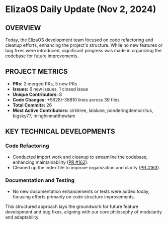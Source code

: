# ElizaOS Daily Update (Nov 2, 2024)

## OVERVIEW 
Today, the ElizaOS development team focused on code refactoring and cleanup efforts, enhancing the project's structure. While no new features or bug fixes were introduced, significant progress was made in organizing the codebase for future improvements.

## PROJECT METRICS
- **PRs:** 2 merged PRs, 5 new PRs
- **Issues:** 6 new issues, 1 closed issue
- **Unique Contributors:** 8
- **Code Changes:** +5628/-38810 lines across 39 files
- **Total Commits:** 26
- **Most Active Contributors:** sirkitree, lalalune, ponderingdemocritus, bigsky77, minghinmatthewlam

## KEY TECHNICAL DEVELOPMENTS

### Code Refactoring
- Conducted import work and cleanup to streamline the codebase, enhancing maintainability ([PR #162](https://github.com/elizaos/eliza/pull/162)).
- Cleaned up the index file to improve organization and clarity ([PR #163](https://github.com/elizaos/eliza/pull/163)).

### Documentation and Testing
- No new documentation enhancements or tests were added today, focusing efforts primarily on code structure improvements. 

This structured approach lays the groundwork for future feature development and bug fixes, aligning with our core philosophy of modularity and adaptability.